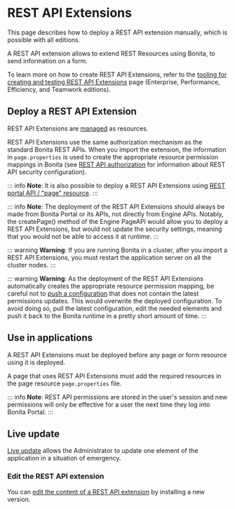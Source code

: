 # REST API Extensions

This page describes how to deploy a REST API extension manually, which is possible with all editions.

A REST API extension allows to extend REST Resources using Bonita, to send information on a form. 

To learn more on how to create REST API Extensions, refer to the [tooling for creating and testing REST API Extensions](rest-api-extensions.md) page (Enterprise, Performance, Efficiency, and Teamwork editions).


## Deploy a REST API Extension

REST API Extensions are [managed](resource-management.md) as resources.   

REST API Extensions use the same authorization mechanism as the standard Bonita REST APIs. When you import the extension, the information in `page.properties` is used to create the appropriate resource permission mappings in Bonita (see [REST API authorization](rest-api-authorization.md) for information about REST API security configuration).

::: info
**Note**: It is also possible to deploy a REST API Extensions using [REST portal API / "page" resource](portal-api.md#page).
:::

::: info
**Note**: The deployment of the REST API Extensions should always be made from Bonita Portal or its APIs, not directly from Engine APIs. Notably, the createPage() method of the Engine PageAPI would allow you to deploy a REST API Extensions, but would not update the security settings, meaning that you would not be able to access it at runtime. 
:::

::: warning
**Warning**: If you are running Bonita in a cluster, after you import a REST API Extensions, you must restart the application server on all the cluster nodes.
:::

::: warning
**Warning**: As the deployment of the REST API Extensions automatically creates the appropriate resource permission mapping, be careful not to [push a configuration](BonitaBPM_platform_setup.md#update_platform_conf) that does not contain the latest permissions updates. This would overwrite the deployed configuration. To avoid doing so, pull the latest configuration, edit the needed elements and push it back to the Bonita runtime in a pretty short amount of time.
:::

<a id="usage"/>

## Use in applications

A REST API Extensions must be deployed before any page or form resource using it is deployed.

A page that uses REST API Extensions must add the required resources in the page resource `page.properties` file.

::: info
**Note**: REST API permissions are stored in the user's session and new permissions will only be effective for a user the next time they log into Bonita Portal.
:::

## Live update
[Live update](live-update.md) allows the Administrator to update one element of the application in a situation of emergency.

### Edit the REST API extension
You can [edit the content of a REST API extension](resource-management.md#modify) by installing a new version.

